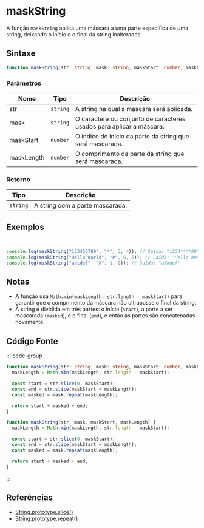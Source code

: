 # maskString

A função `maskString` aplica uma máscara a uma parte específica de uma string, deixando o início e o final da string inalterados.

## Sintaxe

```typescript
function maskString(str: string, mask: string, maskStart: number, maskLength: number): string
```

### Parâmetros

| Nome       | Tipo     | Descrição                                                        |
|------------|----------|------------------------------------------------------------------|
| str        | `string` | A string na qual a máscara será aplicada.                       |
| mask       | `string` | O caractere ou conjunto de caracteres usados para aplicar a máscara. |
| maskStart  | `number` | O índice de início da parte da string que será mascarada.       |
| maskLength | `number` | O comprimento da parte da string que será mascarada.            |

### Retorno

| Tipo    | Descrição                                         |
|---------|---------------------------------------------------|
| `string` | A string com a parte mascarada.                   |

## Exemplos

```typescript


console.log(maskString("123456789", "*", 3, 4)); // Saída: "1234****89"
console.log(maskString("Hello World", "#", 6, 5)); // Saída: "Hello #####"
console.log(maskString("abcdef", "X", 1, 2)); // Saída: "aXXdef"
```

## Notas

- A função usa `Math.min(maskLength, str.length - maskStart)` para garantir que o comprimento da máscara não ultrapasse o final da string.
- A string é dividida em três partes: o início (`start`), a parte a ser mascarada (`masked`), e o final (`end`), e então as partes são concatenadas novamente.

## Código Fonte

::: code-group
```typescript
function maskString(str: string, mask: string, maskStart: number, maskLength: number) {
  maskLength = Math.min(maskLength, str.length - maskStart);

  const start = str.slice(0, maskStart);
  const end = str.slice(maskStart + maskLength);
  const masked = mask.repeat(maskLength);

  return start + masked + end;
}
```

```javascript
function maskString(str, mask, maskStart, maskLength) {
  maskLength = Math.min(maskLength, str.length - maskStart);

  const start = str.slice(0, maskStart);
  const end = str.slice(maskStart + maskLength);
  const masked = mask.repeat(maskLength);

  return start + masked + end;
}
```
::: 

## Referências

- [String.prototype.slice()](https://developer.mozilla.org/pt-BR/docs/Web/JavaScript/Reference/Global_Objects/String/slice)
- [String.prototype.repeat()](https://developer.mozilla.org/pt-BR/docs/Web/JavaScript/Reference/Global_Objects/String/repeat)